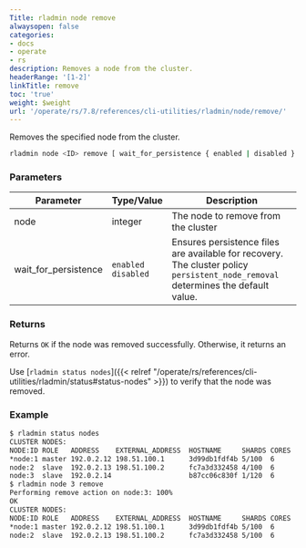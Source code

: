 ```yaml
---
Title: rladmin node remove
alwaysopen: false
categories:
- docs
- operate
- rs
description: Removes a node from the cluster.
headerRange: '[1-2]'
linkTitle: remove
toc: 'true'
weight: $weight
url: '/operate/rs/7.8/references/cli-utilities/rladmin/node/remove/'
---
```


Removes the specified node from the cluster.

```sh
rladmin node <ID> remove [ wait_for_persistence { enabled | disabled } ]
```

### Parameters

| Parameter             | Type/Value                     | Description                                                 |
|-----------------------|--------------------------------|-------------------------------------------------------------|
| node                  | integer                        | The node to remove from the cluster                    |
| wait_for_persistence  | `enabled`<br />`disabled`      | Ensures persistence files are available for recovery. The cluster policy `persistent_node_removal` determines the default value. |

### Returns

Returns `OK` if the node was removed successfully. Otherwise, it returns an error.

Use [`rladmin status nodes`]({{< relref "/operate/rs/references/cli-utilities/rladmin/status#status-nodes" >}}) to verify that the node was removed.

### Example

```sh
$ rladmin status nodes
CLUSTER NODES:
NODE:ID ROLE   ADDRESS    EXTERNAL_ADDRESS  HOSTNAME     SHARDS CORES       FREE_RAM         PROVISIONAL_RAM  VERSION   STATUS
*node:1 master 192.0.2.12 198.51.100.1      3d99db1fdf4b 5/100  6           14.26GB/19.54GB  10.67GB/16.02GB  6.2.12-37 OK    
node:2  slave  192.0.2.13 198.51.100.2      fc7a3d332458 4/100  6           14.26GB/19.54GB  10.71GB/16.02GB  6.2.12-37 OK    
node:3  slave  192.0.2.14                   b87cc06c830f 1/120  6           14.26GB/19.54GB  10.7GB/16.02GB   6.2.12-37 OK    
$ rladmin node 3 remove
Performing remove action on node:3: 100%
OK
CLUSTER NODES:
NODE:ID ROLE   ADDRESS    EXTERNAL_ADDRESS  HOSTNAME     SHARDS CORES       FREE_RAM         PROVISIONAL_RAM  VERSION   STATUS
*node:1 master 192.0.2.12 198.51.100.1      3d99db1fdf4b 5/100  6           14.34GB/19.54GB  10.74GB/16.02GB  6.2.12-37 OK    
node:2  slave  192.0.2.13 198.51.100.2      fc7a3d332458 5/100  6           14.34GB/19.54GB  10.74GB/16.02GB  6.2.12-37 OK
```
